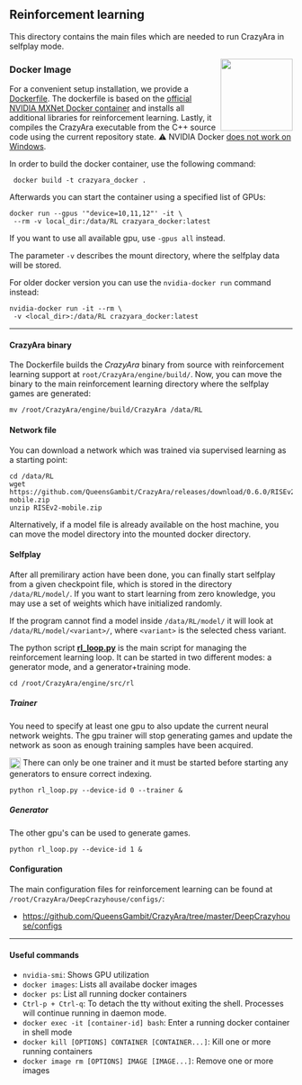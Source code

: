 ## Reinforcement learning

This directory contains the main files which are needed to run CrazyAra in selfplay mode.

<img align="right" src="https://www.docker.com/sites/default/files/d8/2019-07/horizontal-logo-monochromatic-white.png" width="128">

### Docker Image

For a convenient setup installation, we provide a
[Dockerfile](https://github.com/QueensGambit/CrazyAra/blob/master/engine/src/rl/Dockerfile).
The dockerfile is based on the [official NVIDIA 
MXNet Docker container](https://docs.nvidia.com/deeplearning/frameworks/mxnet-release-notes/overview.html#overview) and
installs all additional libraries for reinforcement learning.
Lastly, it compiles the CrazyAra executable from the C++ source code using the current repository state.
:warning: NVIDIA Docker [does not work on Windows](https://github.com/NVIDIA/nvidia-docker/wiki/Frequently-Asked-Questions#is-microsoft-windows-supported).

In order to build the docker container, use the following command:
 
```shell script
 docker build -t crazyara_docker .
```

Afterwards you can start the container using a specified list of GPUs:
```shell script
docker run --gpus '"device=10,11,12"' -it \
 --rm -v local_dir:/data/RL crazyara_docker:latest
```
If you want to use all available gpu, use `-gpus all` instead.

The parameter `-v` describes the mount directory, where the selfplay data will be stored.

For older docker version you can use the `nvidia-docker run` command instead:
```shell script
nvidia-docker run -it --rm \
 -v <local_dir>:/data/RL crazyara_docker:latest
```

---


#### CrazyAra binary

The Dockerfile builds the _CrazyAra_ binary from source with reinforcement learning support at `root/CrazyAra/engine/build/`.
Now, you can move the binary to the main reinforcement learning directory where the selfplay games are generated:
```shell script
mv /root/CrazyAra/engine/build/CrazyAra /data/RL
```

#### Network file
You can download a network which was trained via
 supervised learning as a starting point:

```shell script
cd /data/RL
wget https://github.com/QueensGambit/CrazyAra/releases/download/0.6.0/RISEv2-mobile.zip
unzip RISEv2-mobile.zip
```

Alternatively, if a model file is already available on the host machine, you can move the model directory into the mounted docker directory.

#### Selfplay

After all premilirary action have been done, you can finally start selfplay from a given checkpoint file, which is stored in the directory `/data/RL/model/`.
If you want to start learning from zero knowledge, you may use a set of weights which have initialized randomly.

If the program cannot find a model inside `/data/RL/model/` it will look at `/data/RL/model/<variant>/`, where `<variant>` is the selected chess variant.

The python script [**rl_loop.py**](https://github.com/QueensGambit/CrazyAra/blob/master/engine/src/rl/rl_loop.py) is the main script for managing the reinforcement learning loop.
It can be started in two different modes: a generator mode, and a generator+training mode.

```
cd /root/CrazyAra/engine/src/rl
```

##### Trainer
You need to specify at least one gpu to also update the current neural network weights.
The gpu trainer will stop generating games and update the network as soon as enough training samples have been acquired.

<img class="emoji" title=":warning:" alt=":warning:" height="20" width="20" align="absmiddle" src="https://github.githubassets.com/images/icons/emoji/unicode/26a0.png">
There can only be one trainer and it must be started before starting any generators to ensure correct indexing.

```shell script
python rl_loop.py --device-id 0 --trainer &
```

##### Generator
The other gpu's can be used to generate games.
```shell script
python rl_loop.py --device-id 1 &
```

#### Configuration
The main configuration files for reinforcement learning can be found at `/root/CrazyAra/DeepCrazyhouse/configs/`:
*   https://github.com/QueensGambit/CrazyAra/tree/master/DeepCrazyhouse/configs

---

#### Useful commands

*   `nvidia-smi`: Shows GPU utilization
*   `docker images`: Lists all availabe docker images
*   `docker ps`: List all running docker containers
*   `Ctrl-p + Ctrl-q`: To detach the tty without exiting the shell. Processes will continue running in daemon mode.
*   `docker exec -it [container-id] bash`: Enter a running docker container in shell mode
*   `docker kill [OPTIONS] CONTAINER [CONTAINER...]`: Kill one or more running containers
*   `docker image rm [OPTIONS] IMAGE [IMAGE...]`: Remove one or more images
